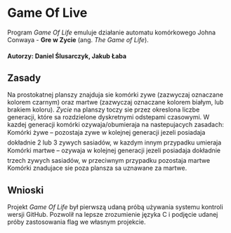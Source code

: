 # Game Of Live
Program _Game Of Life_ emuluje działanie automatu komórkowego Johna Conwaya - **Gre w Zycie** (ang. _The Game of Life_).  
#### Autorzy: Daniel Ślusarczyk, Jakub Łaba

## Zasady
Na prostokatnej planszy znajduja sie komórki zywe (zazwyczaj oznaczane kolorem czarnym) oraz martwe (zazwyczaj oznaczane kolorem białym, lub brakiem koloru). _Zycie_ na planszy toczy sie przez okreslona liczbe generacji, które sa rozdzielone dyskretnymi odstepami czasowymi. W kazdej generacji komórki ozywaja/obumieraja na nastepujacych
zasadach:  
 Komórki żywe – pozostaja zywe w kolejnej generacji jezeli posiadaja dokładnie 2 lub 3 zywych sasiadów, w kazdym innym przypadku umieraja  
 Komórki martwe – ozywaja w kolejnej generacji jezeli posiadaja dokładnie trzech zywych sasiadów, w przeciwnym przypadku pozostaja martwe  
Komórki znadujace sie poza plansza sa uznawane za martwe.

## Wnioski
Projekt _Game Of Life_ był pierwszą udaną próbą używania systemu kontroli wersji GitHub. Pozwolił na lepsze zrozumienie języka C i podjęcie udanej próby zastosowania flag we własnym projekcie.
